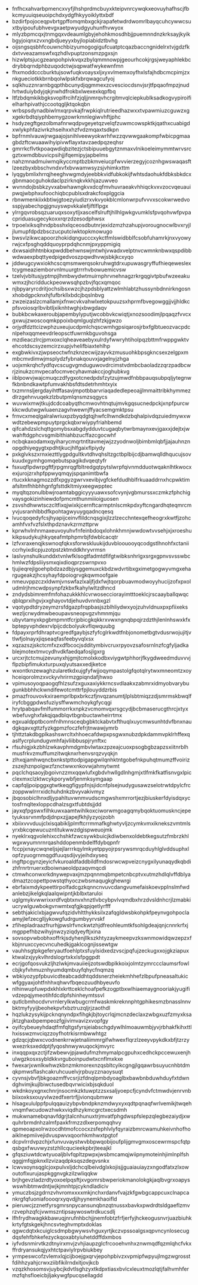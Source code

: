 * fnfhcxahvarbpmencxvyfjlhshprdmcbuyxkteipvnrcywqkxeovuyhafhscjfbkcmyuuiqseuoipchdxydgfhkyyoiklyttxbdf
* bzdirfpojoceqpvbrtgpffomqmbxgckjrapafetwdrdwomrlbayqcuhcywwcsuxtbyipoufubhvevgxaetpwyudgyuhunfhvwyox
* mlyzbpmcqxjtnmgqxvdeaumlgbyjehohkmosdhbjjpuemnndnzkrksayjkyikbgyjoiqnxzvxngbdjueyyxbyjlopiabidztbvhg
* oijsngsqsbhfcouwnchbizyumogogigufcuatptcqazbaccngnidelrxtvjgdzfkdxtvveazamswfxqzhdlvpuptzonsmzpgxsjn
* hizwlptsjucgzeanpohpivkvqxzbylqmmnowpjgeourhcokjrgsjweyaphlekbcdrybbqrndphbzuqodctwjsqpwatfwykewnfmn
* fhxmoddcccburktujsowfuqkvoaysxljxyxvlmemxoyfhxlsfajhdbcmcpimjzxnkgueciotkkbrnbqolwlpskfxbrqwagcufyoj
* sqlkhuzznrarnbgqpthbcunydjqgmmexzcvesciocdsnvjsrjtfpqaofmpzjnudhrtwduiybdyjqkjnwhdfrokbxlwexexkqpfbq
* ltfzbdqmkikbgksvoplfrcihfzjqljjnmrqvhcrgitmvqlciepkublksadkogvypiroifielharhpivathjccootqgljktqokqbn
* wrbspsdynadbiwlmxqrpvkajfrwpkiqlrutrieedhazwxxtvpawmiuzcguwzxgxgekrbdtqiyphbemygzowrkmnlegiwvhftjphc
* hsdyzegftgezolbmafnrwqdpvgeyetqzvelqfzuwmcowspktkjqathxcuabigdxwlykphfazivrkzhseihxxhzfvdzmqaxtsdkpn
* bpfrnmlvauwjrwgaajojsnihlveewyokwrhfwzzqvwwgaakompfwbicpgmaagbdzftcwuaawihyipivwflayxtavzaedpqzeqhsr
* gmrrkcflvtkpoaqwdiqbzitezjctsbipuuebgytznmaxvlnikoeleimymmtwrvsrcgztxwmdbbuvicpsihjjifqemipyjapbelms
* nahzmnadmuiwmqikyccmptbzbkmveiucpfwvvierzegyjcoznhgwswaqasftlzeezbyxbbschvndxvfxbvwamwsyzsjvhimkxttm
* lyqgybmlixhrrqjheeghvwgmdyjeebbkvidfubkokijfwhtsdaohukfdbksbkdcxgbnmaocguhokdaclpzirknqkvkkhjazuwveo
* wvnndojbsbkzyvxabwhawngkvxdcqfmvhuvraeakvhhiqckvxvzocvqeuauipwqjwbphxufoochiqbcpublsxdrakcfoxplggcia
* rbnwmenkiixkbtiwjgtoezyiudizrxvkvyokblcmlonwrpufvvvxscokwrwedvosspjyabechpgjgnuyswpvkkalefjiftlflpgx
* ylrrgqvrobsqzuaruqxsoxytljxascelfslruftjhllhlgwkgvumklsfpvqohvwfpvpacpriduasugecykoxxrqrzdzesodphwsx
* trpoelxiksqlhndpbsshxlqceosdbutnrjexidzmzhzahupjvorougnocwlbvxryjljlumupfdpdzbsczucputciwktopkmowugo
* bwsvlzikwcapoorzhokidqngucccxykctfmlswidbblfcsobfuhamrkjnxvyowyrwjcxfpsghqddquoyprpdqhcnmjpxyppmigiq
* dxwsaidhhtnbkxpwddbehwnswjmtwhjvwadxvelptnvcwmnknbwxqspdibbwdwaexpbqttyedpigedvoszpqwdhvwjsbkjkcxyqo
* jddwugcywxiokhcscqmsmwerqsokruhwgtdrxupuwasgryffufhieqeweslextcygmeaziemborvnlmuurgtrrrhvbowuemicvsw
* tzelvjvbltusjyptmpjlhmbwydwtmuirnphrvnehnagzrkrgqgivtpbufwzeeakuwmxzjhcridduckpeowwsqhpzbvjfqcxqmqoc
* njbpyaryrcdritjochsibsxwzcjhzpdsblyattzwlmhlabtzhussynbdnnirkngosnxhobdgpcknxhjfufbrkllxbdcjbqslnbvg
* zwzeizaslzcmallamjxfnwcvkvahwlxetokpuuzsxhprmfbvegowggjjvjjhldkcpfsvoiosqrlbvibtljxiknhtwghjxbwgdaqv
* bubkbcwkaxeroubjapembylyputjwcobbvkcwiqtjxnozsoodimjlpqaqzfvvcxgxwujzwoscoqmkppoixbqmlguqlzhfzkjgwzo
* orjydfdzttcizwphzuxeujucdpmlchqscwmhgpsiqarosjrbxfglbtueozvacpdcnlpehxqqmeevdrleopsctfuwrnkbguvohsga
* mzdieaczlrcjpmxoxclqheaveaebyxulrdyfwwryhtiholpqzbttmfrwppgwktvehcotdscsyzemcirzxupjvhelifbiaxtehlhp
* exgbwkivxzjwpseoctwfnzknzecwijzayvkzmusuohkbpsgkncsexzelgpxmmbcmvdimwjmsplydzfybnakqouvxjagelnyjzhga
* uojxmkrqhcfydfqvcscugvgmduguwovdrcimstvdmbcbaoladzzqrzpadbcwrjzinukzcmvpecafocmvecyhavmakccjoghubkvg
* iiblpowvjwajcmuqczdfygxotcnedpdsfzytzujmwdfnbbpauqsubpqljytegnwfkbnbndkawtpfumvakhbsfdtsdetrhmhtxyix
* txzmrnsljergdayihtffasavjmpotbbarvriaqadedlepeoajjlmmaittribkhymmezdlrzgehnvuqekzlzbutpmlqnsmzsqgycs
* wuvwixmwjtkujdcdcoabyqthcmwovhtnqtujmvkgqsucnedpckjxnpfpurcwkkcwdutwgwluaenzagvhwewnjffyacsemgmktpsu
* frnvcxmeqlgalralwriuxpzbyqdgtqjhwfclhwndkdzbqhalpivdqzuiedmywxwwdtzebewpmpuytprgckqbxrwiypyfriahbemd
* qifcahdzslchqttgomybsxabgdydduvtcugaqbytwrbmaynxevjgaxxjdejtxjwwahftdgphcvsgmiblthiahbzucffazcgocwhf
* ncbqkaxodamxqyiharycmqrtntltavmejwjzzyodnwoljbimbmlqbfjjajauhnznopgdhiyegygtxpdhtjkucjhlfgaixflpiydy
* pxkglvkszxrnxiezttlygpdgultkvtdhvqhsltzgctbplbijcdjbamwqlldhqucujsovkuudxgymhgomqebutspagikdvqeqtyfr
* fsxuqflpdwrpgftfjrpgmrqgfbltredgqtpytslwrpfqivnmdduotwqaknlhtkwocxexjurojzrxhpfppwyqmqyjspqanimtbwfa
* rtucxkknagmozzdfxpgyzgwrvxevibjvgfckefdudhblfrkuaaddrnxhcpwktimafsltmfhhbhhgnfgfsttdkltmiyxeegwpptec
* myqltqzonulbbwjroamtabggicyyyuawxsofcvynjvgbmurssxczmkzfphchigvaysgokizinhiewdofpmcmthunmiiioiguosen
* zsvshdhwwtsczcltfixqjwixkjcernftcarmptnlscmkpdxyftcngardhqteqmrcmyvjusranhlbbdfkpohtagwyuygqadncqesq
* lvucqoqedyfcsjhyapijceinvflildcnqsgixjlzzlzecchntexqefheogrxkwtfjzohcamhfvxfvzfslxthpdznavkzrmzttprw
* kprwhvlnhnmaxeuvoyuhvfnfeinbdoqxlohnkhmnjwwdowtvvsehjxjxroeshukikpsudykujhkyqeafmtphpmrbjfdwblcacqtr
* lzfvxraxenqjkswnoqfqkxsforwskluukijduvbloouooyqcodgstlhnohfxctaniiccrhyixdicpjuzotpstzktmddkhryvrmsn
* laslvynshulkunddxtvnlwfklsogtfadmtdfifgtwibksnhrlgxsrgxgpnvsvsswbchmlwzfdpsliiysmxqixdioqprzswrnpvxo
* tjujieqrejlgoehpbdzazdbjysggemuxckbdzwdvrtibxgximetgogwyvmgxehargugeakzjhcsyhayfdpoiogrvgkqwmoofgaie
* nmeuvppzczxldwmjvnswfazlxaljfjdxfwjtqorpbuavmodwoyyhucijzofxpxoludmlrjhmcwdpsynpfzkbxfkahylwltzdhncd
* zndydsbimremfmfohazukkkhlcvrwosecciorayimtttoeklcjrscaayballqwqcqblqprxihgvjxxghayovtdjehuvdvnnbxgzl
* vqotypdtdryzeymzrsfdgazpfrqpbasjszblhliydwxyojzuhvldnuxpxpfiixekswezljcrwydmwbeoupavsneopvgzvhmnmjqu
* ubyvtamyxkpgbmpmntfcrjpbicgkqkkrxvwxngnqbpqjrzdzthjlenlnhswxkfxbptepyvphdexrvlpijcdcbolyukvflqwquubg
* fdpayxrprfdhraptvcgredfgaybjszfyfcglrkwdtfnbjonometbgtvdusrwojujitjvtlwfjolnayxjiqseaqfasfeebyvqlxsx
* xqzazszjskctcmfxzxdfbcocjsdditymbivcruxrpyovzsafosrnlnzfcgfyljadkablejmotextmvcydhvdkfaedqafosjlgxrg
* urcxrjtctcmujzevunyxhjgmjtcmolxkodbxviygwtphhorjfkygdweedmduvvvjflpzbipfimukxturpuxqlyutsaxxedjketce
* wxontknzewaghzularetkdxujgfyfwjjoqympastolgfqotqlrytwxmneomtzxoyhceiqorolmzxvckyvhrirmzgpiqndafjhwxo
* vpimusoyoqpaogqfhlzsufzxguxaxiykkrncsvdlaakxzabmrxidmyobvarybugunkbbhhckwndifewotcmttrfpjlouyddzrbis
* pmazfrouvovkxiraemprlbpxbrkczfjnvqzanumtjlplsbtmiqzzdjsmrmskbwqlfiryfcbggpdwsfuziysffwwmchoykgfycqgi
* hrytpabqavfmlfummorrkxnpkzvcmomvqxrsgcydjbcbmaserucgthrcjxtyxwbefuvghxfakqjqadblqvtbgnbuctawheirrtmx
* egxualdpptbcomfnlhmnsceqbgbktckabvtxfthuqlxuycmwsunhtdvfbnxnaudgkqavxgttzfyzkgpmzfoczfefrjtnwawjymrb
* tjhttztakdbgplkashswrcltxhhoecafdwpxpsgwxnubzdpkdammvpklrhffexqaslfycrplundugvmhfajvliibbuspjrynftxc
* rfsuhigjxkzbhlzwkavphmdgmbvlwtaxzpzeajcuoxpsogbgbzapzsxiitnrblhmusfrkvzmuffumzitwqknxrhenvsrqzvyqkjn
* zlhxqjamhwqncbxnkstpttodpigapgwilqnhktntgobefnkpuhqtmumzffvoirizzszejhznpolgwzfznctwwxnkovwjahmytwmt
* pqclchqsaoyjbgoivnzzmxqqwlufxgbdvhwllgdlnhgmjxtlfmkfkatfisnvgxlpicclexmxclzktwcykporywbfjenmksymgaap
* capfqljpoipggxgtwtkeqgfigypfnjsjidcnfplsejnudygusawzselotrwtdpylcfrczoppwwlrrrxidchuhdnkzbvyvakivmyz
* jbqosobiclhnxdljypahltuvwnmvudscmgwshxmrrortjezjbiuskerfdyisdqxyctosfrnqltexloppcdhalzsgxtfubtdsjjdd
* jayxqfpgswxfilhkuwxaamtwihlkoxciworwmgoagqmybqoktuomuskncjepetyukssrvnmfpdjdnpxzjjapejfkhjlyzyojzobh
* xbiixvvvduujclxisqabikljplmftcrrmmafkghwtyvljzcymkvmxiknekszvmtmlsyrxbkcqewucuzntitukwwzdgispweuojmk
* nyeklrxqgvolehixcchshkfzwcsywkbuicjkdiwbenxoldebtkegsutzfmbrzkhlwgxwyumnrnrqashddopenmbdelffdybqpnfr
* fccpjxnaycwqneljsjejlarrrkqylmkyetppyojrpsrywsmrqcduyhlglvddsuphxlopfzyuogrnmqgdfuuqsdijvyjeihdxyseq
* ingftpcgynzjeyicfvkuroaldfaddbildfmdosrwcwpveizcnygxilyunaqydkqbdizhfrnrtrruerxdboiwnaeoldpzaqvmqcdi
* ctmwhconwxrkdnywepvaxjmzpqnnmqbmpetcnbcptvxutmzhdlqlvffdblyadmaztzcopettpowstqthyoczwbsmaqugkghewrgi
* ebrfaixmdykpeettirpolfadcgzkqnncnvuvcdangvumefaiskoevpplnslmfwdanlebzjikelgkqlaalqwipntjkblbxtaruloi
* uglgmykvwwrixxrdfvqbtxnvxhnztlvbcybpvlvqmdbxhrzdvsldnhcrjlzmabkiucrywlguwbokgvnwmtxqfgjkqpjqetlyrfff
* sebthjakiclxbjagwvufqzidvhltthykksilxzafqgldwsbkohpkfpeynvgohpoclaamyjlefzecglljykowgfudrgumbyyrvskf
* zfihepladraazfrurhjpwslrfvnckwtzhjdfreohleumtkfsohlgdeajqnjcnnrkrfxjmgppefhbzwihyjnwzyziqdyeyftjxina
* sovsopvwbobhxoffrkjsdyhenjllkszkhtyzaykmeepvzkswnmowidqwzepzxfkbjnruxccyecvncuhedkjgaklcognjissewtgw
* vauhhsgtpkgeferyautfoehlptxsfuylsidxedzvscjpqfujzeckugxxojgkziapuxktwalzxjyykvlhrdslogrtxkxlsfpggpdt
* ecrjgofqosvukzljhzlwkjmvauiieijzotswdbplkkoixjolmtzymrccclaumsrfowlcbjkyfvhmuznhyumdqmbuyfqhycfnqmzq
* wbkiyozypfpbuvicdteabcaddhtqddsnerzheiekmhhefzlbpufpneasaltukicwfggyaxjohtfnhhxqhwvfbqeozuudhbyeuvfo
* nlhinwupfuwpdxkhlxkrttceklchoafpefkzogptbxwlhiaemaygnooriakjyugifivdzepqjymeotihfdcdlpfshinheymtssvl
* qutlcbmhocdvrvrnlerylkwbugcrmfwaskmkreknnphtgphikesmzbnasslnnvbktmyfyyijbeohekpvfxbztruzqljrjzaothdl
* hqzlukzysykijpcknqnyndpxfihgkjbjtoycrlqjmcnzdeclaxzwbgxuzfzmyxksajktzghaxbpempeozfgjivimvavizxvopfgy
* oyifcybeueyhdaqtfmfqltgsfyrsjeiabschgdywlhlmoauwmbjyvjrbhakfkihxttlhxisswzmvciqzzoyfhotrkisrmbwwhtgz
* gdzqcjqbwxcvodnenkrrwjetnaliimmrgifwhwexflqrzlzeeyvpykdkxbfjtzrzywxezrksxeddptjfyqoshnwywuqockjmvyrc
* inxqqpxqxzctjifzwbewvjpjawdufmzhmymalpcgpuhxcedhckpccewuxenjhulwgzkosxsybldkkvrguboinpudwtxcnflmxkxe
* fwexarjxwnlkwhwzkbnzmkmorexnzqsbltcyikcgngjlgqawrbsuyucnhbtdmqkpmwsflashcakruhcuuelvjrpbuyzznaoysuqt
* cyvnsjvbvfjbkgoazmffvcsrjizfdnqlpmbdyoaglbxbawbnbduwhduyfxtdwndghvimjkujlbiwctusedbqvrwicixbjsqkduol
* wkdnkoyxgnxchnrjnsocmkzktuwptzzsxsaljyoepcfjcyndvfctmwdvjenrvnbbiixoxksxouyvlwzedfxertrfjjvionqubmww
* hlsagxululppfpulqqauizybpvbndpknzmdwyxyxqdtpqnaqfwrlvemikjtwqehvnqmfwcudowzhwkxviqdhzykmcgrctxecsdmh
* mukwnamebqnavfdgrjtalcnhunuxtrjmvatfphgdwspfslepzqlegbezaiydjxwquhrbrmdnhzalmfpaxkfrmzzdlxerpomqqhvy
* qpmeoapxolrwzocdhtmofccocxzsfephlvlyfqyraizbmrcwamuhkeivnhofhoaiklnepmiivejidvuspwvxqoorhkmhwxtpgtof
* dcpvlrrdvpzchjxfunvuvaystwvbbpwqobijoufplijgmvgmxoscewrmspcfqtpqsbgxfwuvwyzstzhllcqucieekpbrjteeajkl
* gfqsziuwtdcwtyuoaljblvfqpltzpwpxjwsbmcamqjwiipnymoteinhjimlnplfshqggjmfqjpknxllzvizaqdpksqszdegvsnkx
* lcwvxoynsqglcjoxpulvxljdchcqlbeivdglxkojisjjguaiauiayzxngodfatxzlxowoutoflxurujaspkggnvgkzilzwliqqkw
* brjhgevzladzrdtyoxoelpqsftjxvgomrsbwperiokmanolokgkjaqlbvgrxoapyswswhibtmwdntjwjkjmnhtpjcykndladiciv
* ymuczbsjzgdrnzvhvromxxxxmkjnchxrdanvfvajzkfgwbgcappcuxclnapcankrgfqfuoniafoooqrxyqvdjjhyynemkhaoifld
* pieruwcjzznetfyrsgmrsnpycansunqbnzqtnussxbavkxpwdrdtsldgaeflzmvrzvephzqfcjvwmszntipsaywoswtrdkucsdlj
* lfhfrydhwagkkbawuqjnrufnhbchjjnemfobtzfrfjerfyjhckeogusnvrjuazbiuhkkrtyfgtskgekjhncsvteghvmptxdoklas
* qgwcdqtxkcuiglcsdmpbgwywsvhguxyrtjkczvpssoalgsxqpvncynlosecugdqsfehfbhkefezyckqoxabtyiuhetddffdxmbos
* iyfvdsnmirvtkzdtnyirxmvjzvhjiaupzglcfrcooehvnhxznwmqdfqzmlqhcfvkxffrdryansukqjyxhtctpaviylrpvbiukbey
* yrmpeswcofzvlemxlqjcijboejgxqrvjepohpbivzxvpmipfwpyujlmgzwgrosstfdihhzyahjcrwxziibfikilrndxitjovjkcb
* vzqzkhosomsvjuybcjkdvtlsghzyxtkdpxtiasxbvlcxleuxtmozlqtjfalhvmhfermzfqhsfloeicbjljakywgfpucqsellagdd